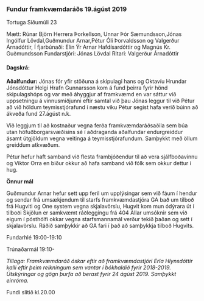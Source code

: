 ### Fundur framkvæmdaráðs 19.ágúst 2019
Tortuga 
Síðumúli 23


Mætt: Rúnar Björn Herrera Þorkellson, Unnar Þór Sæmundsson,Jónas Ingólfur Lövdal,Guðmundur Arnar,Pétur Óli Þorvaldsson og Valgerður Árnadóttir,
Í fjarbúnaði: Elín Ýr Arnar Hafdísardóttir og Magnús Kr. Guðmundsson 
Fundarstjóri: Jónas Lövdal
Ritari: Valgerður Árnadóttir

#### Dagskrá:

**Aðalfundur:**
Jónas fór yfir stöðuna á skipulagi hans og Oktavíu Hrundar Jónsdóttur
Helgi Hrafn Gunnarsson kom á fund þeirra fyrir hönd skipulagshóps og var með áhyggjur af framkvæmd en var sáttur við uppsetningu á vinnusmiðjunni eftir samtal við þau
Jónas leggur til við Pétur að við höldum teymisstjórafund í næstu viku
Pétur segist hafa verið búinn að ákveða fund 27.ágúst n.k.

Við leggjum til að kostnaður vegna ferða framkvæmdaráðsaðila sem búa utan höfuðborgarsvæðisins sé í aðdraganda aðalfundar endurgreiddur ásamt útgjöldum vegna veitinga á teymisstjórafundum. Samþykkt með öllum greiddum atkvæðum.

Pétur hefur haft samband við flesta frambjóðendur til að vera sjálfboðavinnu og Viktor Orra en biður okkur að hafa samband við fólk sem okkur dettur í hug.

**Önnur mál**

Guðmundur Arnar hefur sett upp feril um upplýsingar sem við fáum í hendur og sendar frá umsækjendum til starfs framkvæmdastjóra
GA bað um tilboð frá Hugviti og One system vegna skjalavörslu, Hugvit kom mun ódýrara út í tilboði
Skjölun er samkvæmt ráðleggingu frá 404 
Allar umsóknir sem við eigum í pósthólfi okkar vegna starfsmannamál verður tekið þaðan og sett í skjalavörslu.
Ráðið samþykkir að GA fari í það að samþykkja tilboð Hugvits.

Fundarhlé 19:00-19:10

Trúnaðarmál 19:10-

*Tillaga: Framkvæmdaráð óskar eftir að framkvæmdastjóri Erla Hlynsdóttir kalli eftir þeim reikningum sem vantar í bókhaldið fyrir 2018-2019. Útskýringar og gögn þurfa að berast fyrir 24 ágúst 2019.
Samþykkt einróma.*

Fundi slitið kl.20.00

